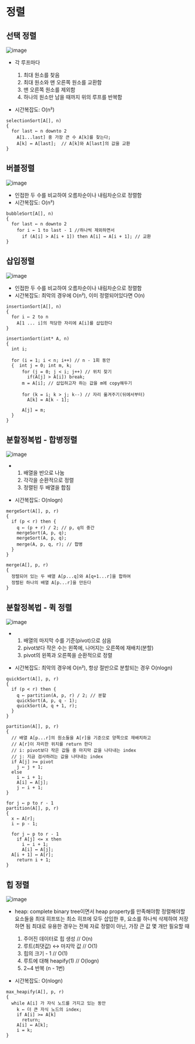 # 정렬

## 선택 정렬
![image](https://github.com/j1sooko/AlgorithmStudy/assets/70093771/15104a23-c438-46c0-a846-fec3fd28e9a0)

- 각 루프마다
  1. 최대 원소를 찾음
  2. 최대 원소와 맨 오른쪽 원소를 교환함
  3. 맨 오른쪽 원소를 제외함
  4. 하나의 원소만 남을 때까지 위의 루프를 반복함

- 시간복잡도: O(n²)

```
selectionSort[A[], n)
{
  for last ← n downto 2
    A[1...last] 중 가장 큰 수 A[k]를 찾는다;
    A[k] ↔ A[last];  // A[k]와 A[last]의 값을 교환
}

```

## 버블정렬
![image](https://github.com/j1sooko/AlgorithmStudy/assets/70093771/1265b5b5-53c7-4853-a163-3238e537ac18)

- 인접한 두 수를 비교하여 오름차순이나 내림차순으로 정렬함
- 시간복잡도: O(n²)
```
bubbleSort[A[], n)
{
  for last ← n downto 2
    for i ← 1 to last - 1 //하나씩 제외하면서 
      if (A[i] > A[i + 1]) then A[i] ↔ A[i + 1]; // 교환
}

```

## 삽입정렬
![image](https://github.com/j1sooko/AlgorithmStudy/assets/70093771/90ceee20-005e-401a-96b0-cbcaf4e1c5d3)

- 인접한 두 수를 비교하여 오름차순이나 내림차순으로 정렬함
- 시간복잡도: 최악의 경우에 O(n²), 이미 정렬되어있다면 O(n)
```
insertionSort[A[], n)
{
  for i ← 2 to n
    A[1 ... i]의 적당한 자리에 A[i]를 삽입한다
}

```

```
insertionSort(int* A, n)
{
  int i; 

  for (i = 1; i < n; i++) // n - 1회 동안
  {  int j = 0; int m, k;
      for (j = 0; j < i; j++) // 위치 찾기
        if(A[j] > A[i]) break;
      m = A[i]; // 삽입하고자 하는 값을 m에 copy해두기

      for (k = i; k > j; k--) // 자리 옮겨주기(뒤에서부터)
        A[k] = A[k - 1];

      A[j] = m;
  }
}
```



## 분할정복법 - 합병정렬
![image](https://github.com/j1sooko/AlgorithmStudy/assets/70093771/e0adcfe0-bba0-4bfb-b8ef-7a23efabee28)

- 1. 배열을 반으로 나눔
  2. 각각을 순환적으로 정렬
  3. 정렬된 두 배열을 합침
     
- 시간복잡도: O(nlogn)
  
```
mergeSort(A[], p, r)
{
  if (p < r) then {
    q ← (p + r) / 2; // p, q의 중간
    mergeSort(A, p, q);
    mergeSort(A, p, q);
    merge(A, p, q, r); // 합병
  }
}

merge(A[], p, r)
{
  정렬되어 있는 두 배열 A[p...q]와 A[q+1...r]을 합하여
  정렬된 하나의 배열 A[p...r]을 만든다
}
```


## 분할정복법 - 퀵 정렬
![image](https://github.com/j1sooko/AlgorithmStudy/assets/70093771/917fc9f2-a1c3-444b-93d9-3921dac4fef2)

- 1. 배열의 마지막 수를 기준(pivot)으로 삼음
  2. pivot보다 작은 수는 왼쪽에, 나머지는 오른쪽에 재배치(분할)
  3. pivot의 왼쪽과 오른쪽을 순환적으로 정렬
     
- 시간복잡도: 최악의 경우에 O(n²),  항상 절반으로 분할되는 경우 O(nlogn)
  
```
quickSort(A[], p, r)
{
  if (p < r) then {
    q ← partition(A, p, r) / 2; // 분할
    quickSort(A, p, q - 1);
    quickSort(A, q + 1, r);
  }
}

partition(A[], p, r)
{
  // 배열 A[p...r]의 원소들을 A[r]을 기준으로 양쪽으로 재배치하고
  // A[r]이 자리한 위치를 return 한다
  // i: pivot보다 작은 값들 중 마지막 값을 나타내는 index
  // j: 지금 검사하려는 값을 나타내는 index
  if A[j] >= pivot
    j ← j + 1;
  else
    i ← i + 1;
    A[i] ↔ A[j];
    j ← i + 1;
}
```
```
for j ← p to r - 1
partition(A[], p, r)
{
  x ← A[r];
  i ← p - 1;
  
  for j ← p to r - 1
    if A[j] <= x then
      i ← i + 1;
      A[i] ↔ A[j];
  A[i + 1] ↔ A[r];
    return i + 1; 
}
```



## 힙 정렬
![image](https://github.com/j1sooko/AlgorithmStudy/assets/70093771/4318c460-c808-4875-acdb-776b73910fdd)

- heap: complete binary tree이면서 heap property를 만족해야함
  정렬해야할 요소들을 최대 히프또는 최소 히프에 모두 삽입한 후, 요소를 하나씩 삭제하여 저장하면 됨
  최대로 유용한 경우는 전체 자료 정렬이 아닌, 가장 큰 값 몇 개만 필요할 때

  1. 주어진 데이터로 힙 생성 // O(n)
  2. 루트(최댓값) ↔ 마지막 값 // O(1)
  3. 힙의 크기 - 1 // O(1)
  4. 루트에 대해 heapify(1) // O(logn)
  5. 2~4 반복 (n - 1번)
     
- 시간복잡도: O(nlogn)
  
```
max_heapify(A[], p, r)
{
  while A[i] 가 자식 노드를 가지고 있는 동안
    k ← 더 큰 자식 노드의 index;
    if A[i] >= A[k]
      return;
    A[i] ↔ A[k];
    i = k;
}

```



